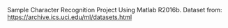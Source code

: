 Sample Character Recognition Project Using Matlab R2016b.
Dataset from: https://archive.ics.uci.edu/ml/datasets.html
